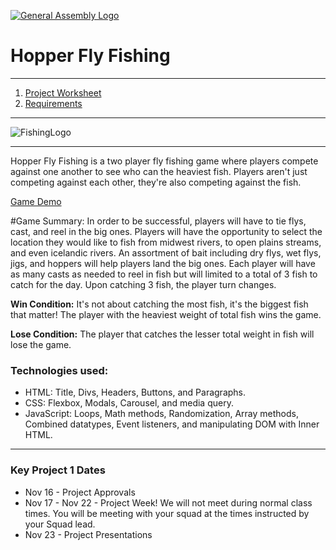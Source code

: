 [![General Assembly Logo](https://camo.githubusercontent.com/1a91b05b8f4d44b5bbfb83abac2b0996d8e26c92/687474703a2f2f692e696d6775722e636f6d2f6b6538555354712e706e67)](https://generalassemb.ly)

#  Hopper Fly Fishing
___
1. [Project Worksheet](project-worksheet.md)
1. [Requirements](requirements.md)
___
![FishingLogo](https://image.freepik.com/free-vector/bass-fishing-illustration-logo-design_177315-283.jpg)
___
Hopper Fly Fishing is a two player fly fishing game where players compete against one another to see who can the heaviest fish. Players aren't just competing against each other, they're also competing against the fish.

[Game Demo](https://gregdusek.github.io/Project_1/)

#Game Summary:
In order to be successful, players will have to tie flys, cast, and reel in the big ones. Players will have the opportunity to select the location they would like to fish from midwest rivers, to open plains streams, and even icelandic rivers. An assortment of bait including dry flys, wet flys, jigs, and hoppers will help players land the big ones. Each player will have as many casts as needed to reel in fish but will limited to a total of 3 fish to catch for the day. Upon catching 3 fish, the player turn changes.

**Win Condition:** 
It's not about catching the most fish, it's the biggest fish that matter! The player with the heaviest weight of total fish wins the game.

**Lose Condition:** 
The player that catches the lesser total weight in fish will lose the game.

### Technologies used:
- HTML: Title, Divs, Headers, Buttons, and Paragraphs.
- CSS: Flexbox, Modals, Carousel, and media query.
- JavaScript: Loops, Math methods, Randomization, Array methods, Combined datatypes, Event listeners, and manipulating DOM with Inner HTML.
___

### Key Project 1 Dates
- Nov 16 - Project Approvals
- Nov 17 - Nov 22 - Project Week! We will not meet during normal class times. You will be meeting with your squad at the times instructed by your Squad lead.
- Nov 23 - Project Presentations
